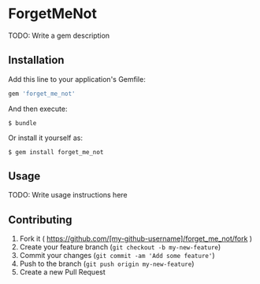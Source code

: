 # ForgetMeNot

TODO: Write a gem description

## Installation

Add this line to your application's Gemfile:

```ruby
gem 'forget_me_not'
```

And then execute:

    $ bundle

Or install it yourself as:

    $ gem install forget_me_not

## Usage

TODO: Write usage instructions here

## Contributing

1. Fork it ( https://github.com/[my-github-username]/forget_me_not/fork )
2. Create your feature branch (`git checkout -b my-new-feature`)
3. Commit your changes (`git commit -am 'Add some feature'`)
4. Push to the branch (`git push origin my-new-feature`)
5. Create a new Pull Request
